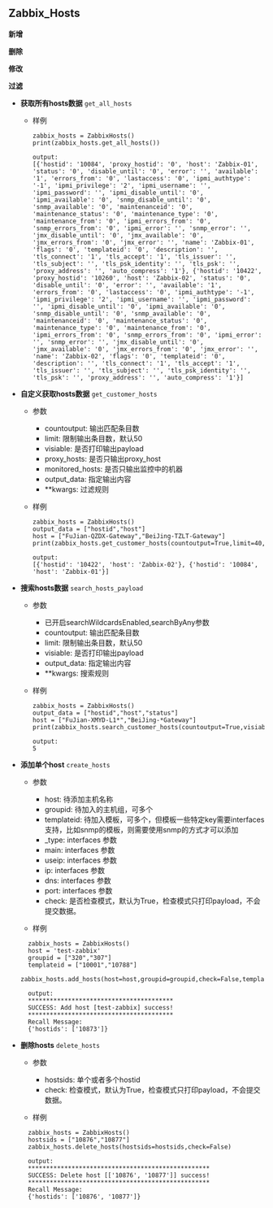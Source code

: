 Zabbix_Hosts
--------------
**新增**

**删除**

**修改**

**过滤**

* **获取所有hosts数据** `get_all_hosts`
  
  * 样例
  
    ```
    zabbix_hosts = ZabbixHosts()
    print(zabbix_hosts.get_all_hosts())
           
    output:
    [{'hostid': '10084', 'proxy_hostid': '0', 'host': 'Zabbix-01', 'status': '0', 'disable_until': '0', 'error': '', 'available': '1', 'errors_from': '0', 'lastaccess': '0', 'ipmi_authtype': '-1', 'ipmi_privilege': '2', 'ipmi_username': '', 'ipmi_password': '', 'ipmi_disable_until': '0', 'ipmi_available': '0', 'snmp_disable_until': '0', 'snmp_available': '0', 'maintenanceid': '0', 'maintenance_status': '0', 'maintenance_type': '0', 'maintenance_from': '0', 'ipmi_errors_from': '0', 'snmp_errors_from': '0', 'ipmi_error': '', 'snmp_error': '', 'jmx_disable_until': '0', 'jmx_available': '0', 'jmx_errors_from': '0', 'jmx_error': '', 'name': 'Zabbix-01', 'flags': '0', 'templateid': '0', 'description': '', 'tls_connect': '1', 'tls_accept': '1', 'tls_issuer': '', 'tls_subject': '', 'tls_psk_identity': '', 'tls_psk': '', 'proxy_address': '', 'auto_compress': '1'}, {'hostid': '10422', 'proxy_hostid': '10260', 'host': 'Zabbix-02', 'status': '0', 'disable_until': '0', 'error': '', 'available': '1', 'errors_from': '0', 'lastaccess': '0', 'ipmi_authtype': '-1', 'ipmi_privilege': '2', 'ipmi_username': '', 'ipmi_password': '', 'ipmi_disable_until': '0', 'ipmi_available': '0', 'snmp_disable_until': '0', 'snmp_available': '0', 'maintenanceid': '0', 'maintenance_status': '0', 'maintenance_type': '0', 'maintenance_from': '0', 'ipmi_errors_from': '0', 'snmp_errors_from': '0', 'ipmi_error': '', 'snmp_error': '', 'jmx_disable_until': '0', 'jmx_available': '0', 'jmx_errors_from': '0', 'jmx_error': '', 'name': 'Zabbix-02', 'flags': '0', 'templateid': '0', 'description': '', 'tls_connect': '1', 'tls_accept': '1', 'tls_issuer': '', 'tls_subject': '', 'tls_psk_identity': '', 'tls_psk': '', 'proxy_address': '', 'auto_compress': '1'}]
    ```
    
* **自定义获取hosts数据** `get_customer_hosts`

  * 参数
    - countoutput: 输出匹配条目数
    - limit: 限制输出条目数，默认50
    - visiable: 是否打印输出payload
    - proxy_hosts: 是否只输出proxy_host
    - monitored_hosts: 是否只输出监控中的机器
    - output_data: 指定输出内容
    - **kwargs: 过滤规则
    
  * 样例
        
    ```    
    zabbix_hosts = ZabbixHosts()
    output_data = ["hostid","host"]
    host = ["FuJian-QZDX-Gateway","BeiJing-TZLT-Gateway"]
    print(zabbix_hosts.get_customer_hosts(countoutput=True,limit=40,visiable=1,output_data=output_data,monitored_hosts="true",host=host))
           
    output:
    [{'hostid': '10422', 'host': 'Zabbix-02'}, {'hostid': '10084', 'host': 'Zabbix-01'}]
    ```    

* **搜索hosts数据** `search_hosts_payload`
    
  * 参数

    - 已开启searchWildcardsEnabled,searchByAny参数
    - countoutput: 输出匹配条目数
    - limit: 限制输出条目数，默认50
    - visiable: 是否打印输出payload
    - output_data: 指定输出内容
    - **kwargs: 搜索规则
    
  * 样例
  
    ```
    zabbix_hosts = ZabbixHosts()
    output_data = ["hostid","host","status"]
    host = ["FuJian-XMYD-L1*","BeiJing-*Gateway"]
    print(zabbix_hosts.search_customer_hosts(countoutput=True,visiable=True,output_data=output_data,host=host))
           
    output:
    5
    ```
    
* **添加单个host** `create_hosts`

  * 参数
    
    - host: 待添加主机名称
    - groupid: 待加入的主机组，可多个
    - templateid: 待加入模板，可多个，但模板一些特定key需要interfaces支持，比如snmp的模板，则需要使用snmp的方式才可以添加
    - _type: interfaces 参数
    - main: interfaces 参数
    - useip: interfaces 参数
    - ip: interfaces 参数
    - dns: interfaces 参数
    - port: interfaces 参数
    - check: 是否检查模式，默认为True，检查模式只打印payload，不会提交数据。
    
  * 样例
  
  ```
    zabbix_hosts = ZabbixHosts()
    host = 'test-zabbix'
    groupid = ["320","307"]
    templateid = ["10001","10788"]
    zabbix_hosts.add_hosts(host=host,groupid=groupid,check=False,templateid=templateid)
    
    output:
    ****************************************
    SUCCESS: Add host [test-zabbix] success!
    ****************************************
    Recall Message:
    {'hostids': ['10873']}
  ```
  
* **删除hosts** `delete_hosts`

  * 参数
  
    - hostsids: 单个或者多个hostid
    - check: 检查模式，默认为True，检查模式只打印payload，不会提交数据。
    
  * 样例
  
  ```
    zabbix_hosts = ZabbixHosts()
    hostsids = ["10876","10877"]
    zabbix_hosts.delete_hosts(hostsids=hostsids,check=False)
    
    output:
    **************************************************
    SUCCESS: Delete host [['10876', '10877']] success!
    **************************************************
    Recall Message:
    {'hostids': ['10876', '10877']}
  ```